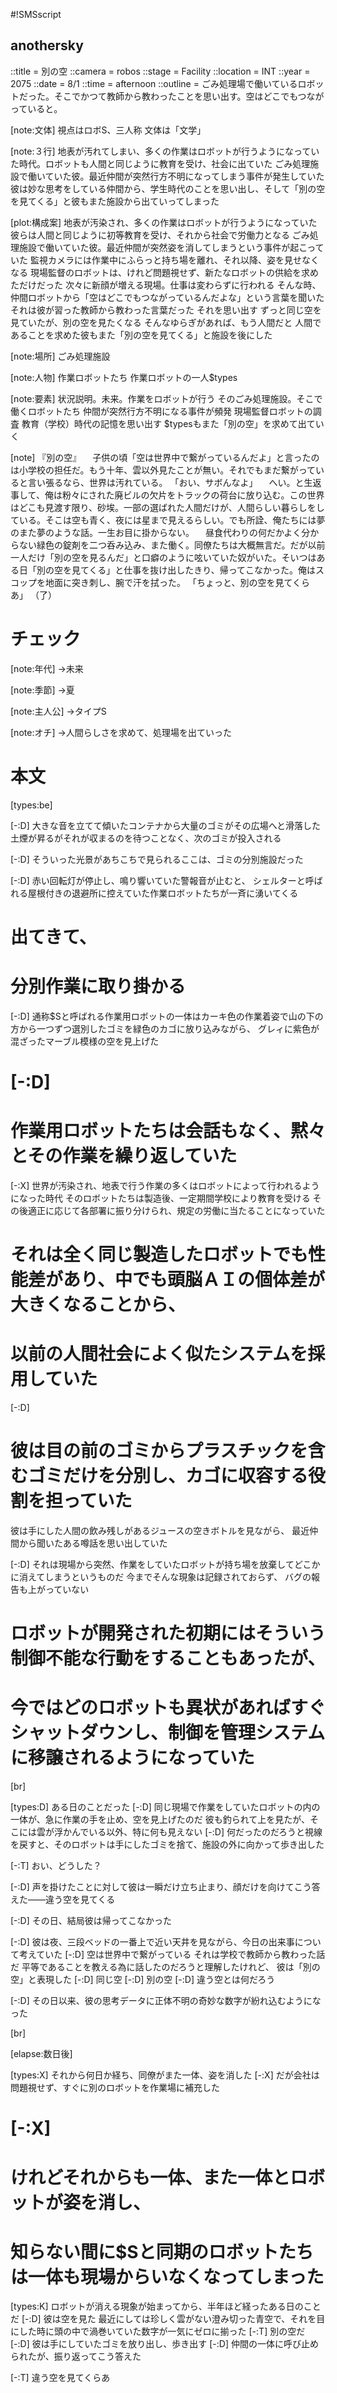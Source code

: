 #!SMSscript

## anothersky

::title = 別の空
::camera = robos
::stage = Facility
::location = INT
::year = 2075
::date = 8/1
::time = afternoon
::outline = ごみ処理場で働いているロボットだった。そこでかつて教師から教わったことを思い出す。空はどこでもつながっていると。

[note:文体]
視点はロボS、三人称
文体は「文学」

[note:３行]
地表が汚れてしまい、多くの作業はロボットが行うようになっていた時代。ロボットも人間と同じように教育を受け、社会に出ていた
ごみ処理施設で働いていた彼。最近仲間が突然行方不明になってしまう事件が発生していた
彼は妙な思考をしている仲間から、学生時代のことを思い出し、そして「別の空を見てくる」と彼もまた施設から出ていってしまった

[plot:構成案]
地表が汚染され、多くの作業はロボットが行うようになっていた
彼らは人間と同じように初等教育を受け、それから社会で労働力となる
ごみ処理施設で働いていた彼。最近仲間が突然姿を消してしまうという事件が起こっていた
監視カメラには作業中にふらっと持ち場を離れ、それ以降、姿を見せなくなる
現場監督のロボットは、けれど問題視せず、新たなロボットの供給を求めただけだった
次々に新顔が増える現場。仕事は変わらずに行われる
そんな時、仲間ロボットから「空はどこでもつながっているんだよな」という言葉を聞いた
それは彼が習った教師から教わった言葉だった
それを思い出す
ずっと同じ空を見ていたが、別の空を見たくなる
そんなゆらぎがあれば、もう人間だと
人間であることを求めた彼もまた「別の空を見てくる」と施設を後にした

[note:場所]
ごみ処理施設

[note:人物]
作業ロボットたち
作業ロボットの一人$types

[note:要素]
状況説明。未来。作業をロボットが行う
そのごみ処理施設。そこで働くロボットたち
仲間が突然行方不明になる事件が頻発
現場監督ロボットの調査
教育（学校）時代の記憶を思い出す
$typesもまた「別の空」を求めて出ていく

[note]
『別の空』
　子供の頃「空は世界中で繋がっているんだよ」と言ったのは小学校の担任だ。もう十年、雲以外見たことが無い。それでもまだ繋がっていると言い張るなら、世界は汚れている。
「おい、サボんなよ」
　へい。と生返事して、俺は粉々にされた廃ビルの欠片をトラックの荷台に放り込む。この世界はどこも見渡す限り、砂埃。一部の選ばれた人間だけが、人間らしい暮らしをしている。そこは空も青く、夜には星まで見えるらしい。でも所詮、俺たちには夢のまた夢のような話。一生お目に掛からない。
　昼食代わりの何だかよく分からない緑色の錠剤を二つ呑み込み、また働く。同僚たちは大概無言だ。だが以前一人だけ「別の空を見るんだ」と口癖のように呟いていた奴がいた。そいつはある日「別の空を見てくる」と仕事を抜け出したきり、帰ってこなかった。俺はスコップを地面に突き刺し、腕で汗を拭った。
「ちょっと、別の空を見てくらあ」
（了）

# チェック

[note:年代]
→未来

[note:季節]
→夏

[note:主人公]
→タイプS

[note:オチ]
→人間らしさを求めて、処理場を出ていった

# 本文

[types:be]

[-:D]
大きな音を立てて傾いたコンテナから大量のゴミがその広場へと滑落した
土煙が昇るがそれが収まるのを待つことなく、次のゴミが投入される

[-:D]
そういった光景があちこちで見られるここは、ゴミの分別施設だった

[-:D]
赤い回転灯が停止し、鳴り響いていた警報音が止むと、
シェルターと呼ばれる屋根付きの退避所に控えていた作業ロボットたちが一斉に湧いてくる
# 出てきて、
# 分別作業に取り掛かる

[-:D]
通称$Sと呼ばれる作業用ロボットの一体はカーキ色の作業着姿で山の下の方から一つずつ選別したゴミを緑色のカゴに放り込みながら、
グレィに紫色が混ざったマーブル模様の空を見上げた

# [-:D]
# 作業用ロボットたちは会話もなく、黙々とその作業を繰り返していた

[-:X]
世界が汚染され、地表で行う作業の多くはロボットによって行われるようになった時代
そのロボットたちは製造後、一定期間学校により教育を受ける
その後適正に応じて各部署に振り分けられ、規定の労働に当たることになっていた
# それは全く同じ製造したロボットでも性能差があり、中でも頭脳ＡＩの個体差が大きくなることから、
# 以前の人間社会によく似たシステムを採用していた

[-:D]
# 彼は目の前のゴミからプラスチックを含むゴミだけを分別し、カゴに収容する役割を担っていた
彼は手にした人間の飲み残しがあるジュースの空きボトルを見ながら、
最近仲間から聞いたある噂話を思い出していた

[-:D]
それは現場から突然、作業をしていたロボットが持ち場を放棄してどこかに消えてしまうというものだ
今までそんな現象は記録されておらず、
バグの報告も上がっていない
# ロボットが開発された初期にはそういう制御不能な行動をすることもあったが、
# 今ではどのロボットも異状があればすぐシャットダウンし、制御を管理システムに移譲されるようになっていた

[br]

[types:D]
ある日のことだった
[-:D]
同じ現場で作業をしていたロボットの内の一体が、急に作業の手を止め、空を見上げたのだ
彼も釣られて上を見たが、そこには雲が浮かんでいる以外、特に何も見えない
[-:D]
何だったのだろうと視線を戻すと、そのロボットは手にしたゴミを捨て、施設の外に向かって歩き出した

[-:T]
おい、どうした？

[-:D]
声を掛けたことに対して彼は一瞬だけ立ち止まり、顔だけを向けてこう答えた――違う空を見てくる

[-:D]
その日、結局彼は帰ってこなかった

[-:D]
彼は夜、三段ベッドの一番上で近い天井を見ながら、今日の出来事について考えていた
[-:D]
空は世界中で繋がっている
それは学校で教師から教わった話だ
平等であることを教える為に話したのだろうと理解したけれど、
彼は「別の空」と表現した
[-:D]
同じ空
[-:D]
別の空
[-:D]
違う空とは何だろう

[-:D]
その日以来、彼の思考データに正体不明の奇妙な数字が紛れ込むようになった

[br]

[elapse:数日後]

[types:X]
それから何日か経ち、同僚がまた一体、姿を消した
[-:X]
だが会社は問題視せず、すぐに別のロボットを作業場に補充した
# [-:X]
# けれどそれからも一体、また一体とロボットが姿を消し、
# 知らない間に$Sと同期のロボットたちは一体も現場からいなくなってしまった

[types:K]
ロボットが消える現象が始まってから、半年ほど経ったある日のことだ
[-:D]
彼は空を見た
最近にしては珍しく雲がない澄み切った青空で、それを目にした時に頭の中で渦巻いていた数字が一気にゼロに揃った
[-:T]
別の空だ
[-:D]
彼は手にしていたゴミを放り出し、歩き出す
[-:D]
仲間の一体に呼び止められたが、振り返ってこう答えた

[-:T]
違う空を見てくらあ
